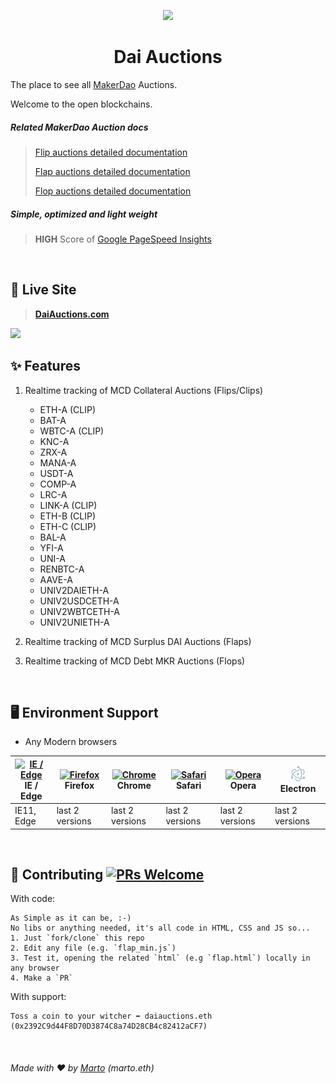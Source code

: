 <p align="center">
  <a href="https://crypto-monitor.app/">
    <img width="100" src="https://daiauctions.com/img/dai-logo-share.png">
  </a>
</p>
<h1 align="center">Dai Auctions</h1>

The place to see all [MakerDao](https://makerdao.com/) Auctions. 

Welcome to the open blockchains.

##### Related MakerDao Auction docs  

> [Flip auctions detailed documentation](https://docs.makerdao.com/smart-contract-modules/collateral-module/flipper-detailed-documentation)
>
> [Flap auctions detailed documentation](https://docs.makerdao.com/smart-contract-modules/system-stabilizer-module/flap-detailed-documentation)
>
> [Flop auctions detailed documentation](https://docs.makerdao.com/smart-contract-modules/system-stabilizer-module/flop-detailed-documentation)


##### Simple, optimized and light weight

> **HIGH** Score of [Google PageSpeed Insights](https://developers.google.com/speed/pagespeed/insights/?hl=es&url=https%3A%2F%2Fdaiauctions.com%2F&tab=desktop)

<br/>

## 🚀 Live Site
>**[DaiAuctions.com](https://daiauctions.com/)**

<img src="https://daiauctions.com/img/sample_flip_eth.png">

<br/>

## ✨ Features

1. Realtime tracking of MCD Collateral Auctions (Flips/Clips)
    - ETH-A (CLIP)
    - BAT-A 
    - WBTC-A (CLIP)
    - KNC-A
    - ZRX-A
    - MANA-A
    - USDT-A
    - COMP-A
    - LRC-A
    - LINK-A (CLIP)
    - ETH-B (CLIP)
    - ETH-C (CLIP)
    - BAL-A
    - YFI-A
    - UNI-A
    - RENBTC-A
    - AAVE-A
    - UNIV2DAIETH-A
    - UNIV2USDCETH-A
    - UNIV2WBTCETH-A
    - UNIV2UNIETH-A
    
2. Realtime tracking of MCD Surplus DAI Auctions (Flaps)

3. Realtime tracking of MCD Debt MKR Auctions (Flops)

<br/>
 
## 🖥 Environment Support

- Any Modern browsers

| [<img src="https://raw.githubusercontent.com/alrra/browser-logos/master/src/edge/edge_48x48.png" alt="IE / Edge" width="24px" height="24px" />](http://godban.github.io/browsers-support-badges/)</br>IE / Edge | [<img src="https://raw.githubusercontent.com/alrra/browser-logos/master/src/firefox/firefox_48x48.png" alt="Firefox" width="24px" height="24px" />](http://godban.github.io/browsers-support-badges/)</br>Firefox | [<img src="https://raw.githubusercontent.com/alrra/browser-logos/master/src/chrome/chrome_48x48.png" alt="Chrome" width="24px" height="24px" />](http://godban.github.io/browsers-support-badges/)</br>Chrome | [<img src="https://raw.githubusercontent.com/alrra/browser-logos/master/src/safari/safari_48x48.png" alt="Safari" width="24px" height="24px" />](http://godban.github.io/browsers-support-badges/)</br>Safari | [<img src="https://raw.githubusercontent.com/alrra/browser-logos/master/src/opera/opera_48x48.png" alt="Opera" width="24px" height="24px" />](http://godban.github.io/browsers-support-badges/)</br>Opera | [<img src="https://raw.githubusercontent.com/alrra/browser-logos/master/src/electron/electron_48x48.png" alt="Electron" width="24px" height="24px" />](http://godban.github.io/browsers-support-badges/)</br>Electron |
| --- | --- | --- | --- | --- | --- |
| IE11, Edge | last 2 versions | last 2 versions | last 2 versions | last 2 versions | last 2 versions |

<br/>

## 🤝 Contributing [![PRs Welcome](https://img.shields.io/badge/PRs-welcome-brightgreen.svg?style=flat-square)](http://makeapullrequest.com)

With code:

    As Simple as it can be, :-)
    No libs or anything needed, it's all code in HTML, CSS and JS so... 
    1. Just `fork/clone` this repo
    2. Edit any file (e.g. `flap_min.js`)
    3. Test it, opening the related `html` (e.g `flap.html`) locally in any browser
    4. Make a `PR`

With support:
    
    Toss a coin to your witcher ➡‍ daiauctions.eth (0x2392C9d44F8D70D3874C8a74D28CB4c82412aCF7)


<br/>


###### Made with ❤ by <a target="_blank" href="https://twitter.com/martinlsanchez" class="author">Marto</a> (marto.eth)
